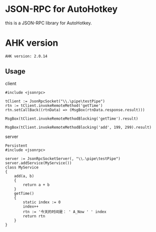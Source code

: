 # JSON-RPC for AutoHotkey
this is a JSON-RPC library for AutoHotkey.

# AHK version
    AHK version: 2.0.14

## Usage
client
```ahk
#include <jsonrpc>

tClient := JsonRpcSocket("\\.\pipe\testPipe")
rtn := tClient.invokeRemoteMethod('getTime')
rtn.setCallBack((rtnData) => (MsgBox(rtnData.response.result)))

MsgBox(tClient.invokeRemoteMethodBlocking('getTime').result)

MsgBox(tClient.invokeRemoteMethodBlocking('add', 199, 299).result)
```

server
```ahk
Persistent
#include <jsonrpc>

server := JsonRpcSocketServer(, "\\.\pipe\testPipe")
server.addService(MyService())
class MyService
{
    add(a, b)
    {
        return a + b
    }
    getTime()
    {
        static index := 0
        index++
        rtn := '今天的时间是： ' A_Now ' ' index
        return rtn
    }
}

```

